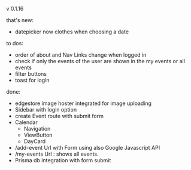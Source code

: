 v 0.1.16

that's new:

- datepicker now clothes when choosing a date

to dos:

- order of about and Nav Links change when logged in
- check if only the events of the user are shown in the my events or all events
- filter buttons
- toast for login

done:

- edgestore image hoster integrated for image uploading
- Sidebar with login option
- create Event route with submit form
- Calendar
  - Navigation
  - ViewButton
  - DayCard
- /add-event Url with Form using also Google Javascript API
- /my-events Url : shows all events.
- Prisma db integration with form submit
